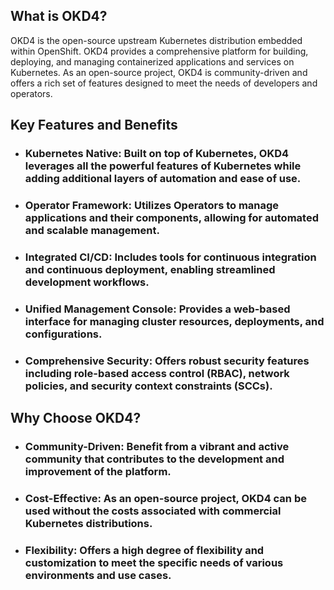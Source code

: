 ## What is OKD4?
OKD4 is the open-source upstream Kubernetes distribution embedded within OpenShift. OKD4 provides a comprehensive platform for building, deploying, and managing containerized applications and services on Kubernetes. As an open-source project, OKD4 is community-driven and offers a rich set of features designed to meet the needs of developers and operators.

## Key Features and Benefits
 - ### Kubernetes Native: Built on top of Kubernetes, OKD4 leverages all the powerful features of Kubernetes while adding additional layers of automation and ease of use.
 - ### Operator Framework: Utilizes Operators to manage applications and their components, allowing for automated and scalable management.
 - ### Integrated CI/CD: Includes tools for continuous integration and continuous deployment, enabling streamlined development workflows.
 - ### Unified Management Console: Provides a web-based interface for managing cluster resources, deployments, and configurations.
 - ### Comprehensive Security: Offers robust security features including role-based access control (RBAC), network policies, and security context constraints (SCCs).

## Why Choose OKD4?
 - ### Community-Driven: Benefit from a vibrant and active community that contributes to the development and improvement of the platform.
 - ### Cost-Effective: As an open-source project, OKD4 can be used without the costs associated with commercial Kubernetes distributions.
 - ### Flexibility: Offers a high degree of flexibility and customization to meet the specific needs of various environments and use cases.